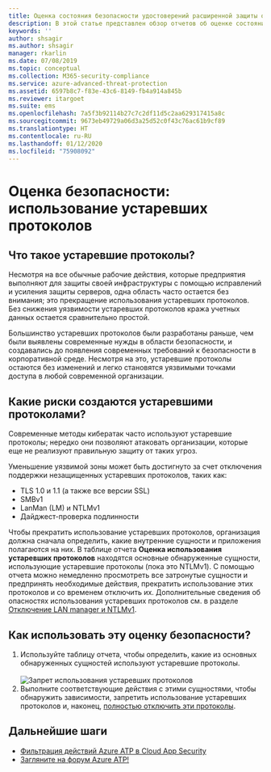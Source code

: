 ```yaml
---
title: Оценка состояния безопасности удостоверений расширенной защиты от угроз Azure с устаревшими протоколами | Документация Майкрософт
description: В этой статье представлен обзор отчетов об оценке состояния безопасности удостоверений в устаревших протоколах Azure ATP.
keywords: ''
author: shsagir
ms.author: shsagir
manager: rkarlin
ms.date: 07/08/2019
ms.topic: conceptual
ms.collection: M365-security-compliance
ms.service: azure-advanced-threat-protection
ms.assetid: 6597b8c7-f83e-43c6-8149-fb4a914a845b
ms.reviewer: itargoet
ms.suite: ems
ms.openlocfilehash: 7a5f3b92114b27c7c2df11d5c2aa629317415a8c
ms.sourcegitcommit: 9673eb49729a06d3a25d52c0f43c76ac61b9cf89
ms.translationtype: HT
ms.contentlocale: ru-RU
ms.lasthandoff: 01/12/2020
ms.locfileid: "75908092"
---
```

# <a name="security-assessment-legacy-protocols-usage"></a>Оценка безопасности: использование устаревших протоколов 
 
## <a name="what-are-legacy-protocols"></a>Что такое устаревшие протоколы?

Несмотря на все обычные рабочие действия, которые предприятия выполняют для защиты своей инфраструктуры с помощью исправлений и усиления защиты серверов, одна область часто остается без внимания; это прекращение использования устаревших протоколов. Без снижения уязвимости устаревших протоколов кража учетных данных остается сравнительно простой. 

Большинство устаревших протоколов были разработаны раньше, чем были выявлены современные нужды в области безопасности, и создавались до появления современных требований к безопасности в корпоративной среде. Несмотря на это, устаревшие протоколы остаются без изменений и легко становятся уязвимыми точками доступа в любой современной организации. 

## <a name="what-risks-do-retained-legacy-protocols-introduce"></a>Какие риски создаются устаревшими протоколами? 

Современные методы кибератак часто используют устаревшие протоколы; нередко они позволяют атаковать организации, которые еще не реализуют правильную защиту от таких угроз. 

Уменьшение уязвимой зоны может быть достигнуто за счет отключения поддержки незащищенных устаревших протоколов, таких как: 

- TLS 1.0 и 1.1 (а также все версии SSL)
- SMBv1
- LanMan (LM) и NTLMv1
- Дайджест-проверка подлинности

Чтобы прекратить использование устаревших протоколов, организация должна сначала определить, какие внутренние сущности и приложения полагаются на них. В таблице отчета **Оценка использования устаревших протоколов** находятся основные обнаруженные сущности, использующие устаревшие протоколы (пока это NTLMv1). С помощью отчета можно немедленно просмотреть все затронутые сущности и предпринять необходимые действия, прекратить использование этих протоколов и со временем отключить их. Дополнительные сведения об опасностях использования устаревших протоколов см. в разделе [Отключение LAN manager и NTLMv1](https://blogs.technet.microsoft.com/miriamxyra/2017/11/07/stop-using-lan-manager-and-ntlmv1/).


## <a name="how-do-i-use-this-security-assessment"></a>Как использовать эту оценку безопасности? 
1. Используйте таблицу отчета, чтобы определить, какие из основных обнаруженных сущностей используют устаревшие протоколы.  
    <br>![Запрет использования устаревших протоколов](media/atp-cas-isp-legacy-protocols-2.png)
1. Выполните соответствующие действия с этими сущностями, чтобы обнаружить зависимости, запретить использование устаревших протоколов и, наконец, [полностью отключить эти протоколы](https://blogs.technet.microsoft.com/miriamxyra/2017/11/07/stop-using-lan-manager-and-ntlmv1/). 

## <a name="next-steps"></a>Дальнейшие шаги
- [Фильтрация действий Azure ATP в Cloud App Security](atp-activities-filtering-mcas.md)
- [Загляните на форум Azure ATP!](https://aka.ms/azureatpcommunity)
